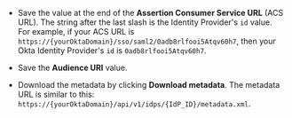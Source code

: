 * Save the value at the end of the **Assertion Consumer Service URL** (ACS URL). The string after the last slash is the Identity Provider's `id` value. For example, if your ACS URL is `https://{yourOktaDomain}/sso/saml2/0adb8rlfooi5Atqv60h7`, then your Okta Identity Provider's `id` is `0adb8rlfooi5Atqv60h7`.

* Save the **Audience URI** value.

* Download the metadata by clicking **Download metadata**. The metadata URL is similar to this: `https://{yourOktaDomain}/api/v1/idps/{IdP_ID}/metadata.xml`.
